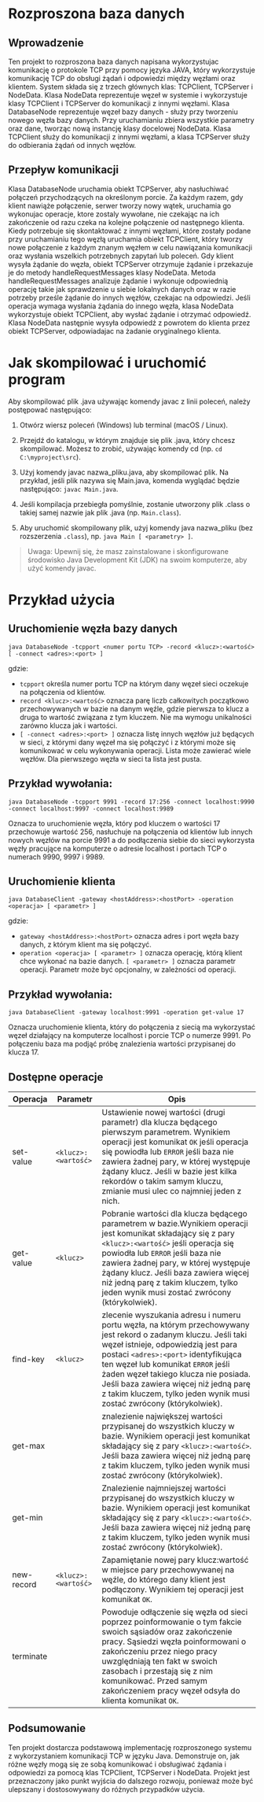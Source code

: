# Rozproszona baza danych

## Wprowadzenie
Ten projekt to rozproszona baza danych napisana wykorzystujac komunikację o protokole TCP
przy pomocy języka JAVA, który wykorzystuje komunikację TCP do obsługi żądań i odpowiedzi
między węzłami oraz klientem. System składa się z trzech głównych klas: TCPClient, TCPServer i NodeData.
Klasa NodeData reprezentuje węzeł w systemie i wykorzystuje klasy TCPClient i TCPServer
do komunikacji z innymi węzłami. Klasa DatabaseNode reprezentuje węzeł bazy danych -
służy przy tworzeniu nowego węzła bazy danych. Przy uruchamianiu zbiera wszystkie parametry oraz dane,
tworząc nową instancję klasy docelowej NodeData. Klasa TCPClient służy do komunikacji z innymi
węzłami, a klasa TCPServer służy do odbierania żądań od innych węzłów.


## Przepływ komunikacji
Klasa DatabaseNode uruchamia obiekt TCPServer, aby nasłuchiwać połączeń przychodzących na określonym
porcie. Za każdym razem, gdy klient nawiąże połączenie, serwer tworzy nowy wątek, uruchamia go wykonujac operacje,
ktore zostaly wywołane, nie czekając na ich zakończenie od razu czeka na kolejne połączenie od następnego klienta.
Kiedy potrzebuje się skontaktować z innymi węzłami, które zostały podane przy uruchamianiu tego węzłą
uruchamia obiekt TCPClient, który tworzy nowe połączenie z każdym znanym węzłem w celu nawiązania komunikacji
oraz wysłania wszelkich potrzebnych zapytań lub poleceń.
Gdy klient wysyła żądanie do węzła, obiekt TCPServer otrzymuje żądanie i przekazuje je do metody
handleRequestMessages klasy NodeData.
Metoda handleRequestMessages analizuje żądanie i wykonuje odpowiednią operację takie jak sprawdzenie u siebie
lokalnych danych oraz w razie potrzeby prześle żądanie do innych węzłów, czekajac na odpowiedzi.
Jeśli operacja wymaga wysłania żądania do innego węzła, klasa NodeData wykorzystuje obiekt TCPClient,
aby wysłać żądanie i otrzymać odpowiedź.
Klasa NodeData następnie wysyła odpowiedź z powrotem do klienta przez obiekt TCPServer,
odpowiadajac na żadanie oryginalnego klienta.

# Jak skompilować i uruchomić program
Aby skompilować plik .java używając komendy javac z linii poleceń, należy postępować następująco:

1. Otwórz wiersz poleceń (Windows) lub terminal (macOS / Linux).

2. Przejdź do katalogu, w którym znajduje się plik .java, który chcesz skompilować. Możesz to zrobić,
używając komendy cd (np. `cd C:\myproject\src`).

3. Użyj komendy javac nazwa_pliku.java, aby skompilować plik. Na przykład, jeśli plik nazywa 
się Main.java, komenda wyglądać będzie następująco: `javac Main.java`.

4. Jeśli kompilacja przebiegła pomyślnie, zostanie utworzony plik .class o takiej samej nazwie
jak plik .java (np. `Main.class`).

5. Aby uruchomić skompilowany plik, użyj komendy java nazwa_pliku (bez rozszerzenia `.class`),
np. `java Main [ <parametry> ]`.

> Uwaga: Upewnij się, że masz zainstalowane i skonfigurowane środowisko Java Development Kit (JDK) na swoim komputerze, aby użyć komendy javac.

# Przykład użycia
## Uruchomienie węzła bazy danych
`java DatabaseNode -tcpport <numer portu TCP> -record <klucz>:<wartość>
  [ -connect <adres>:<port> ]`

gdzie:
- `tcpport` <numer portu TCP> określa numer portu TCP na którym dany węzeł sieci
oczekuje na połączenia od klientów.
- `record <klucz>:<wartość>` oznacza parę liczb całkowitych początkowo
przechowywanych w bazie na danym węźle, gdzie pierwsza to klucz a druga to wartość
związana z tym kluczem. Nie ma wymogu unikalności zarówno klucza jak i wartości.
- `[ -connect <adres>:<port> ]` oznacza listę innych węzłów już będących w sieci, z
którymi dany węzeł ma się połączyć i z którymi może się komunikować w celu wykonywania
operacji. Lista może zawierać wiele węzłów. Dla pierwszego węzła w sieci ta lista jest pusta.
## Przykład wywołania:
`java DatabaseNode -tcpport 9991 -record 17:256 -connect localhost:9990
-connect localhost:9997 -connect localhost:9989`

Oznacza to uruchomienie węzła, który pod kluczem o wartości 17 przechowuje wartość 256,
nasłuchuje na połączenia od klientów lub innych nowych węzłów na porcie 9991 a do podłączenia
siebie do sieci wykorzysta węzły pracujące na komputerze o adresie localhost i portach TCP o
numerach 9990, 9997 i 9989.

## Uruchomienie klienta
`java DatabaseClient -gateway <hostAddress>:<hostPort> -operation <operacja> [ <parametr> ]`

gdzie:
- `gateway <hostAddress>:<hostPort>` oznacza adres i port węzła bazy danych, z którym
klient ma się połączyć.
- `operation <operacja> [ <parametr> ]` oznacza operację, którą klient chce wykonać na bazie danych.
 `[ <parametr> ]` oznacza parametr operacji. Parametr może być opcjonalny, w zależności od operacji.

## Przykład wywołania:
`java DatabaseClient -gateway localhost:9991 -operation get-value 17`

Oznacza uruchomienie klienta, który do połączenia z siecią ma wykorzystać węzeł działający na
komputerze localhost i porcie TCP o numerze 9991. Po połączeniu baza ma podjąć próbę
znalezienia wartości przypisanej do klucza 17.

## Dostępne operacje
| Operacja	| Parametr | Opis |
| --- | --- | --- |
| set-value | `<klucz>:<wartość>`   | Ustawienie nowej wartości (drugi parametr) dla klucza będącego pierwszym parametrem. Wynikiem operacji jest komunikat `OK` jeśli operacja się powiodła lub `ERROR` jeśli baza nie zawiera żadnej pary, w której występuje żądany klucz. Jeśli w bazie jest kilka rekordów o takim samym kluczu, zmianie musi ulec co najmniej jeden z nich. |
| get-value | `<klucz>`             | Pobranie wartości dla klucza będącego parametrem w bazie.Wynikiem operacji jest komunikat składający się z pary `<klucz>:<wartość>` jeśli operacja się powiodła lub `ERROR` jeśli baza nie zawiera żadnej pary, w której występuje żądany klucz. Jeśli baza zawiera więcej niż jedną parę z takim kluczem, tylko jeden wynik musi zostać zwrócony (którykolwiek). |
| find-key	| `<klucz>`             | zlecenie wyszukania adresu i numeru portu węzła, na którym przechowywany jest rekord o zadanym kluczu. Jeśli taki węzeł istnieje, odpowiedzią jest para postaci `<adres>:<port>` identyfikująca ten węzeł lub komunikat `ERROR` jeśli żaden węzeł  takiego klucza nie posiada. Jeśli baza zawiera więcej niż jedną parę z takim kluczem, tylko jeden wynik musi zostać zwrócony (którykolwiek). |
| get-max	|                       | znalezienie największej wartości przypisanej do wszystkich kluczy w bazie. Wynikiem operacji jest komunikat składający się z pary `<klucz>:<wartość>`. Jeśli baza  zawiera więcej niż jedną parę z takim kluczem, tylko jeden wynik musi zostać zwrócony (którykolwiek). |
| get-min	|                       | Znalezienie najmniejszej wartości przypisanej do wszystkich kluczy w bazie. Wynikiem operacji jest komunikat składający się z pary `<klucz>:<wartość>`. Jeśli baza zawiera więcej niż jedną parę z takim kluczem, tylko jeden wynik musi zostać zwrócony (którykolwiek). |
| new-record | `<klucz>:<wartość>`  | Zapamiętanie nowej pary klucz:wartość w miejsce pary przechowywanej na węźle, do którego dany klient jest podłączony. Wynikiem tej operacji jest komunikat `OK`. |
| terminate |	                    | Powoduje odłączenie się węzła od sieci poprzez poinformowanie o tym fakcie swoich sąsiadów oraz zakończenie pracy. Sąsiedzi węzła poinformowani o zakończeniu przez niego pracy uwzględniają ten fakt w swoich zasobach i przestają się z nim komunikować. Przed samym zakończeniem pracy węzeł odsyła do klienta komunikat `OK`. |

## Podsumowanie
Ten projekt dostarcza podstawową implementację rozproszonego systemu z wykorzystaniem komunikacji
TCP w języku Java. Demonstruje on, jak różne węzły mogą się ze sobą komunikować i obsługiwać
żądania i odpowiedzi za pomocą klas TCPClient, TCPServer i NodeData. Projekt jest przeznaczony
jako punkt wyjścia do dalszego rozwoju, ponieważ może być ulepszany i dostosowywany do różnych
przypadków użycia.
